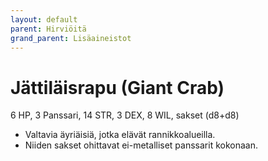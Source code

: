 ```yaml
---
layout: default
parent: Hirviöitä
grand_parent: Lisäaineistot
---
```


# Jättiläisrapu (Giant Crab)

6 HP, 3 Panssari, 14 STR, 3 DEX, 8 WIL, sakset (d8+d8)

- Valtavia äyriäisiä, jotka elävät rannikkoalueilla.
- Niiden sakset ohittavat ei-metalliset panssarit kokonaan.